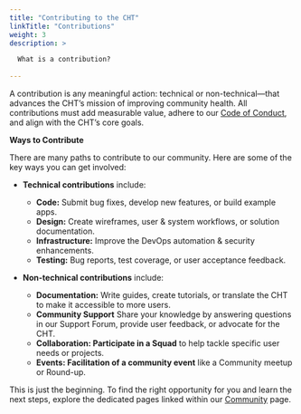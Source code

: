 ```yaml
--- 
title: "Contributing to the CHT" 
linkTitle: "Contributions"
weight: 3 
description: > 

  What is a contribution?
  
---
```


A contribution is any meaningful action: technical or non-technical—that advances the CHT’s mission of improving community health. All contributions must add measurable value, adhere to our [Code of Conduct](https://docs.communityhealthtoolkit.org/community/contributing/code-of-conduct/), and align with the CHT’s core goals.

**Ways to Contribute**

There are many paths to contribute to our community. Here are some of the key ways you can get involved:
- **Technical contributions** include:  
  - **Code:** Submit bug fixes, develop new features, or build example apps.  
  - **Design:** Create wireframes, user & system workflows, or solution documentation.  
  - **Infrastructure:** Improve the DevOps automation & security enhancements.  
  - **Testing:** Bug reports, test coverage, or user acceptance feedback.

- **Non-technical contributions** include:  
  - **Documentation:** Write guides, create tutorials, or translate the CHT to make it accessible to more users.
  - **Community Support** Share your knowledge by answering questions in our Support Forum, provide user feedback, or advocate for the CHT.
  - **Collaboration: Participate in a Squad** to help tackle specific user needs or projects.
  - **Events: Facilitation of a community event** like a Community meetup or Round-up. 

This is just the beginning. To find the right opportunity for you and learn the next steps, explore the dedicated pages linked within our [Community](https://docs.communityhealthtoolkit.org/community/) page.


